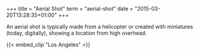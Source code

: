 +++
title = "Aerial Shot"
term = "aerial-shot"
date = "2015-03-20T13:28:35+01:00"
+++

An aerial shot is typically made from a helicopter or created with
miniatures (today, digitally), showing a location from high overhead.

<!--more-->

{{< embed_clip "Los Angeles" >}}
